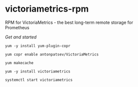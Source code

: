 # victoriametrics-rpm
RPM for VictoriaMetrics - the best long-term remote storage for Prometheus

*Get and started*

```
yum -y install yum-plugin-copr

yum copr enable antonpatsev/VictoriaMetrics

yum makecache

yum -y install victoriametrics

systemctl start victoriametrics
```
